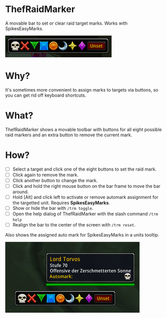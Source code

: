 # ThefRaidMarker

A movable bar to set or clear raid target marks. Works with SpikesEasyMarks.

![](./ThefRaidMarker_Toolbar.png)

# Why?

It's sometimes more convenient to assign marks to targets via buttons, so you can get rid off keyboard shortcuts.

# What?

ThefRaidMarker shows a movable toolbar with buttons for all eight possible raid markers and an extra button to remove the current mark.

# How?

- [ ] Select a target and click one of the eight buttons to set the raid mark.
- [ ] Click again to remove the mark.
- [ ] Click another button to change the mark.
- [ ] Click and hold the right mouse button on the bar frame to move the bar around.
- [ ] Hold [Alt] and click left to activate or remove automark assignment for the targetted unit. Requires **SpikesEasyMarks**.
- [ ] Show or hide the bar with `/trm toggle`.
- [ ] Open the help dialog of ThefRaidMarker with the slash command `/trm help`
- [ ] Realign the bar to the center of the screen with `/trm reset`.

Also shows the assigned auto mark for SpikesEasyMarks in a units tooltip.

![](./ThefRaidMarker_UnitTooltip.png)
